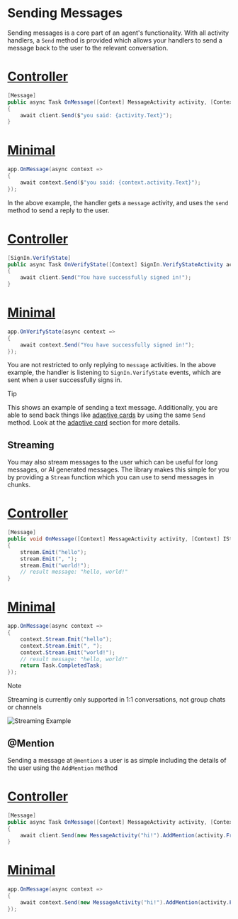 # Sending Messages

Sending messages is a core part of an agent's functionality. With all activity handlers, a `Send` method is provided which allows your handlers to send a message back to the user to the relevant conversation. 

# [Controller](#tab/controller)
```csharp 
[Message]
public async Task OnMessage([Context] MessageActivity activity, [Context] IContext.Client client)
{
    await client.Send($"you said: {activity.Text}");
}
```

# [Minimal](#tab/minimal)
```csharp 
app.OnMessage(async context =>
{
    await context.Send($"you said: {context.activity.Text}");
});
```



In the above example, the handler gets a `message` activity, and uses the `send` method to send a reply to the user.

# [Controller](#tab/controller)
```csharp 
[SignIn.VerifyState]
public async Task OnVerifyState([Context] SignIn.VerifyStateActivity activity, [Context] IContext.Client client)
{
    await client.Send("You have successfully signed in!");
}
```

# [Minimal](#tab/minimal)
```csharp 
app.OnVerifyState(async context =>
{
    await context.Send("You have successfully signed in!");
});
```



You are not restricted to only replying to `message` activities. In the above example, the handler is listening to `SignIn.VerifyState` events, which are sent when a user successfully signs in. 

> [!TIP]
> This shows an example of sending a text message. Additionally, you are able to send back things like [adaptive cards](../../in-depth-guides/adaptive-cards.md) by using the same `Send` method. Look at the [adaptive card](../../in-depth-guides/adaptive-cards.md) section for more details.

## Streaming

You may also stream messages to the user which can be useful for long messages, or AI generated messages. The library makes this simple for you by providing a `Stream` function which you can use to send messages in chunks. 

# [Controller](#tab/controller)
```csharp 
[Message]
public void OnMessage([Context] MessageActivity activity, [Context] IStreamer stream)
{
    stream.Emit("hello");
    stream.Emit(", ");
    stream.Emit("world!");
    // result message: "hello, world!"
}
```

# [Minimal](#tab/minimal)
```csharp 
app.OnMessage(async context =>
{
    context.Stream.Emit("hello");
    context.Stream.Emit(", ");
    context.Stream.Emit("world!");
    // result message: "hello, world!"
    return Task.CompletedTask;
});
```



> [!NOTE]
> Streaming is currently only supported in 1:1 conversations, not group chats or channels

![Streaming Example](/screenshots/streaming-chat.gif)

## @Mention

Sending a message at `@mentions` a user is as simple including the details of the user using the `AddMention` method

# [Controller](#tab/controller)
```csharp 
[Message]
public async Task OnMessage([Context] MessageActivity activity, [Context] IContext.Client client)
{
    await client.Send(new MessageActivity("hi!").AddMention(activity.From));
}
```

# [Minimal](#tab/minimal)
```csharp 
app.OnMessage(async context =>
{
    await context.Send(new MessageActivity("hi!").AddMention(activity.From));
});
```
